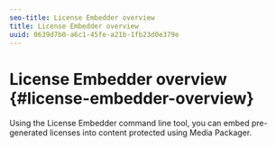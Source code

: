 ```yaml
---
seo-title: License Embedder overview
title: License Embedder overview
uuid: 0639d7b0-a6c1-45fe-a21b-1fb23d0e379e
---
```


# License Embedder overview {#license-embedder-overview}

Using the License Embedder command line tool, you can embed pre-generated licenses into content protected using Media Packager. 
